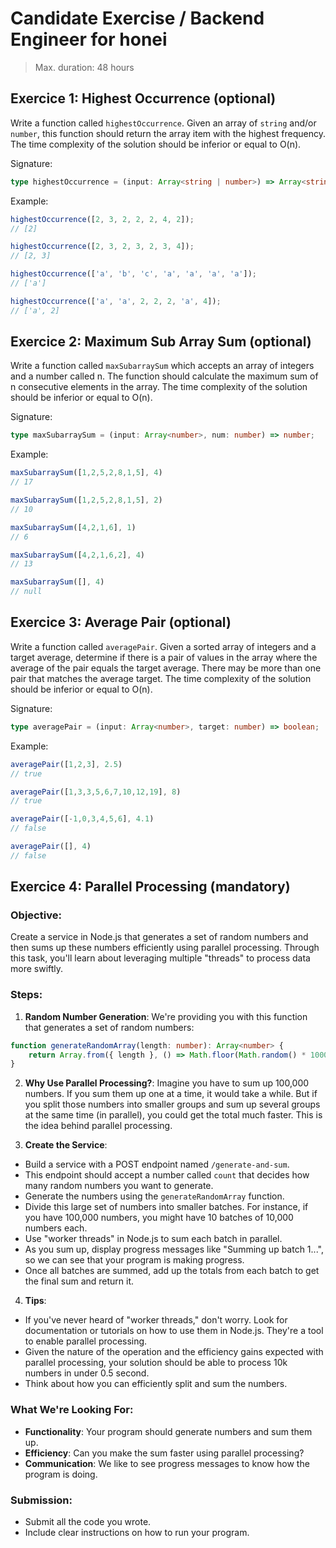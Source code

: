 # Candidate Exercise / Backend Engineer for honei

> Max. duration: 48 hours

## Exercice 1: Highest Occurrence (optional)

Write a function called `highestOccurrence`. Given an array of `string` and/or `number`, this function should return the array item with the highest frequency. The time complexity of the solution should be inferior or equal to O(n).

Signature:

```ts
type highestOccurrence = (input: Array<string | number>) => Array<string | number>;
```

Example:

```ts
highestOccurrence([2, 3, 2, 2, 2, 4, 2]);
// [2]

highestOccurrence([2, 3, 2, 3, 2, 3, 4]);
// [2, 3]

highestOccurrence(['a', 'b', 'c', 'a', 'a', 'a', 'a']);
// ['a']

highestOccurrence(['a', 'a', 2, 2, 2, 'a', 4]);
// ['a', 2]
```

## Exercice 2: Maximum Sub Array Sum (optional)

Write a function called `maxSubarraySum` which accepts an array of integers and a number called n. The function should calculate the maximum sum of n consecutive elements in the array. The time complexity of the solution should be inferior or equal to O(n).

Signature:

```ts
type maxSubarraySum = (input: Array<number>, num: number) => number;
```

Example:

```ts
maxSubarraySum([1,2,5,2,8,1,5], 4)
// 17

maxSubarraySum([1,2,5,2,8,1,5], 2)
// 10

maxSubarraySum([4,2,1,6], 1)
// 6

maxSubarraySum([4,2,1,6,2], 4)
// 13

maxSubarraySum([], 4)
// null
```

## Exercice 3: Average Pair (optional)

Write a function called `averagePair`. Given a sorted array of integers and a target average, determine if there is a pair of values in the array where the average of the pair equals the target average. There may be more than one pair that matches the average target. The time complexity of the solution should be inferior or equal to O(n).

Signature:

```ts
type averagePair = (input: Array<number>, target: number) => boolean;
```

Example:

```ts
averagePair([1,2,3], 2.5)
// true

averagePair([1,3,3,5,6,7,10,12,19], 8)
// true

averagePair([-1,0,3,4,5,6], 4.1)
// false

averagePair([], 4)
// false
```


## Exercice 4: Parallel Processing (mandatory)

### Objective:

Create a service in Node.js that generates a set of random numbers and then sums up these numbers efficiently using parallel processing. Through this task, you'll learn about leveraging multiple "threads" to process data more swiftly.

### Steps:

1.  **Random Number Generation**:
We're providing you with this function that generates a set of random numbers:

```ts
function generateRandomArray(length: number): Array<number> {
    return Array.from({ length }, () => Math.floor(Math.random() * 1000));
} 
```

2.  **Why Use Parallel Processing?**:
Imagine you have to sum up 100,000 numbers. If you sum them up one at a time, it would take a while. But if you split those numbers into smaller groups and sum up several groups at the same time (in parallel), you could get the total much faster. This is the idea behind parallel processing.

3.  **Create the Service**:
-   Build a service with a POST endpoint named `/generate-and-sum`.
-   This endpoint should accept a number called `count` that decides how many random numbers you want to generate.
-   Generate the numbers using the `generateRandomArray` function.
-   Divide this large set of numbers into smaller batches. For instance, if you have 100,000 numbers, you might have 10 batches of 10,000 numbers each.
-   Use "worker threads" in Node.js to sum each batch in parallel.
-   As you sum up, display progress messages like "Summing up batch 1...", so we can see that your program is making progress.
-   Once all batches are summed, add up the totals from each batch to get the final sum and return it.

4.  **Tips**:
-   If you've never heard of "worker threads," don't worry. Look for documentation or tutorials on how to use them in Node.js. They're a tool to enable parallel processing.
- Given the nature of the operation and the efficiency gains expected with parallel processing, your solution should be able to process 10k numbers in under 0.5 second.
-   Think about how you can efficiently split and sum the numbers.

### What We're Looking For:
-   **Functionality**: Your program should generate numbers and sum them up.
-   **Efficiency**: Can you make the sum faster using parallel processing?
-   **Communication**: We like to see progress messages to know how the program is doing.

### Submission:
-   Submit all the code you wrote.
-   Include clear instructions on how to run your program.
